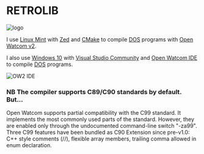 # RETROLIB
![logo](https://cldup.com/DL5x924VJS.jpg)

I use [Linux Mint](https://linuxmint.com/) with [Zed](https://zed.dev/) and [CMake](https://cmake.org/) to compile [DOS](https://en.wikipedia.org/wiki/DOS) programs with [Open Watcom v2](https://github.com/open-watcom/open-watcom-v2).

I also use [Windows 10](https://www.microsoft.com/en-us/software-download/windows10) with [Visual Studio Community](https://visualstudio.microsoft.com/vs/community/) and [Open Watcom IDE](https://open-watcom.github.io/open-watcom-v2-wikidocs/c_readme.html) to compile [DOS](https://en.wikipedia.org/wiki/DOS) programs.

![OW2 IDE](https://cldup.com/S-lvoUGDLf.jpeg)

### NB The compiler supports C89/C90 standards by default. But... 
Open Watcom supports partial compatibility with the C99 standard. It implements the most commonly used parts of the standard. However, they are enabled only through the undocumented command-line switch "-za99". Three C99 features have been bundled as C90 Extension since pre-v1.0: C++ style comments (//), flexible array members, trailing comma allowed in enum declaration.
